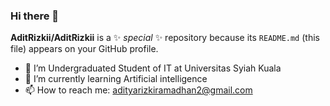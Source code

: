 ### Hi there 👋


**AditRizkii/AditRizkii** is a ✨ _special_ ✨ repository because its `README.md` (this file) appears on your GitHub profile.

- 🔭 I’m Undergraduated Student of IT at Universitas Syiah Kuala
- 🌱 I’m currently learning Artificial intelligence
- 📫 How to reach me: adityarizkiramadhan2@gmail.com


